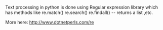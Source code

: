 Text processing in python is done using Regular expression library which has methods like
re.match() re.search() re.findall() -- returns a list ,etc.

More here: http://www.dotnetperls.com/re

